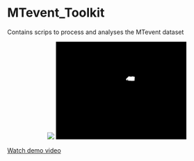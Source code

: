 # MTevent_Toolkit
Contains scrips to process and analyses the MTevent dataset

<p align="center">
  <img src="media/scene63_mask_human.gif" width="400"/>
  <img src="media/scene63_mask_obj.gif" width="300"/>
</p>

[Watch demo video](media/scene33_obj_bbox.mp4)
